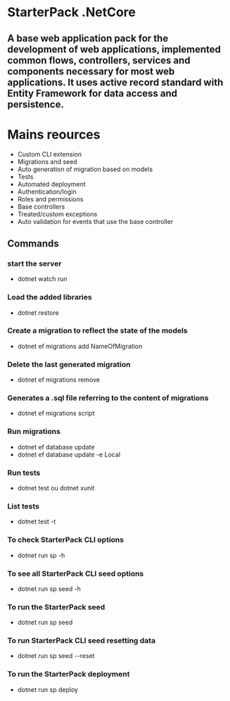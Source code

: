# StarterPack .NetCore

## A base web application pack for the development of web applications, implemented common flows, controllers, services and components necessary for most web applications. It uses active record standard with Entity Framework for data access and persistence.

# Mains reources
- Custom CLI extension
- Migrations and seed
- Auto generation of migration based on models
- Tests
- Automated deployment
- Authentication/login
- Roles and permissions
- Base controllers
- Treated/custom exceptions
- Auto validation for events that use the base controller

## Commands

### start the server
- dotnet watch run

### Load the added libraries
- dotnet restore

### Create a migration to reflect the state of the models
- dotnet ef migrations add NameOfMigration

### Delete the last generated migration
- dotnet ef migrations remove

### Generates a .sql file referring to the content of migrations
- dotnet ef migrations script

### Run migrations
- dotnet ef database update
- dotnet ef database update -e Local

### Run tests
- dotnet test ou dotnet xunit

### List tests
- dotnet test -t

### To check StarterPack CLI options
- dotnet run sp -h

### To see all StarterPack CLI seed options
- dotnet run sp seed -h

### To run the StarterPack seed
- dotnet run sp seed

### To run StarterPack CLI seed resetting data
- dotnet run sp seed --reset

### To run the StarterPack deployment
- dotnet run sp deploy
